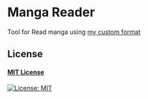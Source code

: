 # Manga Reader

Tool for Read manga using [my custom format](./manga-template.json)

## License
#### [MIT License](https://opensource.org/licenses/MIT)
[![License: MIT](https://img.shields.io/badge/License-MIT-yellow.svg)](https://opensource.org/licenses/MIT)